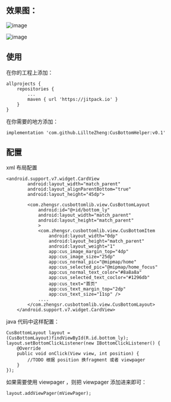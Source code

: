 

## 效果图：
![image](https://github.com/LillteZheng/ViewPagerHelper/raw/master/gif/cus_fragment.gif)

![image](https://github.com/LillteZheng/ViewPagerHelper/raw/master/gif/cus_viewpager.gif)

## 使用
在你的工程上添加：
```
allprojects {
	repositories {
		...
		maven { url 'https://jitpack.io' }
	}
}
```

在你需要的地方添加：
```
implementation 'com.github.LillteZheng:CusBottomHelper:v0.1'
```

## 配置

xml 布局配置
```
<android.support.v7.widget.CardView
        android:layout_width="match_parent"
        android:layout_alignParentBottom="true"
        android:layout_height="45dp">

        <com.zhengsr.cusbottomlib.view.CusBottomLayout
            android:id="@+id/bottom_ly"
            android:layout_width="match_parent"
            android:layout_height="match_parent"
            >
            <com.zhengsr.cusbottomlib.view.CusBottomItem
                android:layout_width="0dp"
                android:layout_height="match_parent"
                android:layout_weight="1"
                app:cus_image_margin_top="4dp"
                app:cus_image_size="25dp"
                app:cus_normal_pic="@mipmap/home"
                app:cus_selected_pic="@mipmap/home_focus"
                app:cus_normal_text_color="#8a8a8a"
                app:cus_selected_text_coclor="#1296db"
                app:cus_text="首页"
                app:cus_text_margin_top="2dp"
                app:cus_text_size="11sp" />
            ....
        </com.zhengsr.cusbottomlib.view.CusBottomLayout>
    </android.support.v7.widget.CardView>
```

java 代码中这样配置：
```
CusBottomLayout layout = (CusBottomLayout)findViewById(R.id.bottom_ly);
layout.setBottomClickListener(new IBottomClickListener() {
    @Override
    public void onClick(View view, int position) {
        //TODO 根据 position 换fragment 或者 viewpager
    }
});
```
如果需要使用 viewpager ，则把 viewpager 添加进来即可：
```
layout.addViewPager(mViewPager);
```
